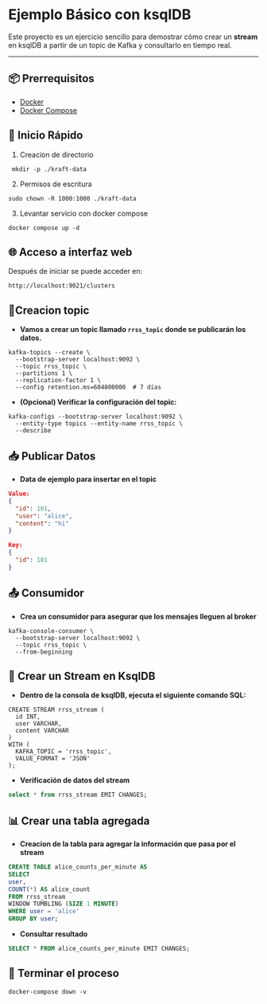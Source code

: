 
# Ejemplo Básico con ksqlDB

Este proyecto es un ejercicio sencillo para demostrar cómo crear un **stream** en ksqlDB a partir de un topic de Kafka y consultarlo en tiempo real.

---

## 📦 Prerrequisitos

* [Docker](https://www.docker.com/get-started)
* [Docker Compose](https://docs.docker.com/compose/install/)


## 🚀 Inicio Rápido

1. Creacion de directorio
```
 mkdir -p ./kraft-data
```
2. Permisos de escritura
```
sudo chown -R 1000:1000 ./kraft-data
```
3. Levantar servicio con docker compose 
```
docker compose up -d
```

## 🌐 Acceso a interfaz web

Después de iniciar se puede acceder en:
```
http://localhost:9021/clusters
```

## 🧵Creacion topic

* **Vamos a crear un topic llamado `rrss_topic` donde se publicarán los datos.**

``` 
kafka-topics --create \
  --bootstrap-server localhost:9092 \
  --topic rrss_topic \
  --partitions 1 \
  --replication-factor 1 \
  --config retention.ms=604800000  # 7 días
```

* **(Opcional) Verificar la configuración del topic:**

```
kafka-configs --bootstrap-server localhost:9092 \
  --entity-type topics --entity-name rrss_topic \
  --describe  
```

## 📥 Publicar Datos

* **Data de ejemplo para insertar en el topic**
``` json
Value:
{
  "id": 101,
  "user": "alice",
  "content": "hi"
}

Key:
{
  "id": 101
}
```
## 📤 Consumidor 

* **Crea un consumidor para asegurar que los mensajes lleguen al broker**
```
kafka-console-consumer \
  --bootstrap-server localhost:9092 \
  --topic rrss_topic \
  --from-beginning
```

## 🔄 Crear un Stream en KsqlDB

* **Dentro de la consola de ksqlDB, ejecuta el siguiente comando SQL:**

```
CREATE STREAM rrss_stream (
  id INT,
  user VARCHAR,
  content VARCHAR
) 
WITH (
  KAFKA_TOPIC = 'rrss_topic',
  VALUE_FORMAT = 'JSON'
);
```

* **Verificación de datos del stream** 
 ``` sql
select * from rrss_stream EMIT CHANGES;
```

## 📊 Crear una tabla agregada 
* **Creacion de la tabla para agregar la información que pasa por el stream**
``` sql 
CREATE TABLE alice_counts_per_minute AS
SELECT
user,
COUNT(*) AS alice_count
FROM rrss_stream
WINDOW TUMBLING (SIZE 1 MINUTE)
WHERE user = 'alice'
GROUP BY user;
```

* **Consultar resultado**
``` sql
SELECT * FROM alice_counts_per_minute EMIT CHANGES;
```

## 🛑 Terminar el proceso
```
docker-compose down -v
```